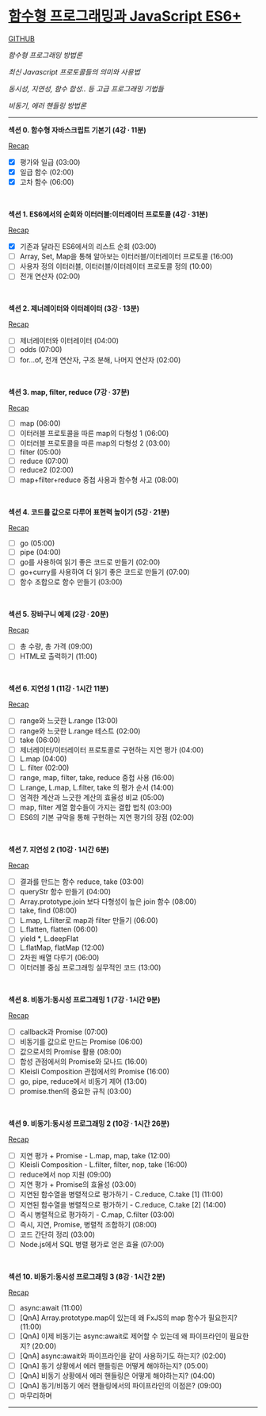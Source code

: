 # [함수형 프로그래밍과 JavaScript ES6+](https://www.inflearn.com/course/functional-es6)

[GITHUB](https://github.com/indongyoo/functional-javascript-01)

_함수형 프로그래밍 방법론_

_최신 Javascript 프로토콜들의 의미와 사용법_

_동시성, 지연성, 함수 합성.. 등 고급 프로그래밍
기법들_

_비동기, 에러 핸들링 방법론_

---

**섹션 0. 함수형 자바스크립트 기본기 (4강 ∙ 11분)**

[Recap](docs/Section00/readme.md)

- [x] 평가와 일급 (03:00)
- [x] 일급 함수 (02:00)
- [x] 고차 함수 (06:00)

<br />

**섹션 1. ES6에서의 순회와 이터러블:이터레이터 프로토콜 (4강 ∙ 31분)**

[Recap](docs/Section01/readme.md)

- [x] 기존과 달라진 ES6에서의 리스트 순회 (03:00)
- [ ] Array, Set, Map을 통해 알아보는 이터러블/이터레이터 프로토콜 (16:00)
- [ ] 사용자 정의 이터러블, 이터러블/이터레이터 프로토콜 정의 (10:00)
- [ ] 전개 연산자 (02:00)

<br />

**섹션 2. 제너레이터와 이터레이터 (3강 ∙ 13분)**

[Recap](docs/Section02/readme.md)

- [ ] 제너레이터와 이터레이터 (04:00)
- [ ] odds (07:00)
- [ ] for...of, 전개 연산자, 구조 분해, 나머지 연산자 (02:00)

<br />

**섹션 3. map, filter, reduce (7강 ∙ 37분)**

[Recap](docs/Section03/readme.md)

- [ ] map (06:00)
- [ ] 이터러블 프로토콜을 따른 map의 다형성 1 (06:00)
- [ ] 이터러블 프로토콜을 따른 map의 다형성 2 (03:00)
- [ ] filter (05:00)
- [ ] reduce (07:00)
- [ ] reduce2 (02:00)
- [ ] map+filter+reduce 중첩 사용과 함수형 사고 (08:00)

<br />

**섹션 4. 코드를 값으로 다루어 표현력 높이기 (5강 ∙ 21분)**

[Recap](docs/Section04/readme.md)

- [ ] go (05:00)
- [ ] pipe (04:00)
- [ ] go를 사용하여 읽기 좋은 코드로 만들기 (02:00)
- [ ] go+curry를 사용하여 더 읽기 좋은 코드로 만들기 (07:00)
- [ ] 함수 조합으로 함수 만들기 (03:00)

<br />

**섹션 5. 장바구니 예제 (2강 ∙ 20분)**

[Recap](docs/Section05/readme.md)

- [ ] 총 수량, 총 가격 (09:00)
- [ ] HTML로 출력하기 (11:00)

<br />

**섹션 6. 지연성 1 (11강 ∙ 1시간 11분)**

[Recap](docs/Section06/readme.md)

- [ ] range와 느긋한 L.range (13:00)
- [ ] range와 느긋한 L.range 테스트 (02:00)
- [ ] take (06:00)
- [ ] 제너레이터/이터레이터 프로토콜로 구현하는 지연 평가 (04:00)
- [ ] L.map (04:00)
- [ ] L. filter (02:00)
- [ ] range, map, filter, take, reduce 중첩 사용 (16:00)
- [ ] L.range, L.map, L.filter, take 의 평가 순서 (14:00)
- [ ] 엄격한 계산과 느긋한 계산의 효율성 비교 (05:00)
- [ ] map, filter 계열 함수들이 가지는 결합 법칙 (03:00)
- [ ] ES6의 기본 규악을 통해 구현하는 지연 평가의 장점 (02:00)

<br />

**섹션 7. 지연성 2 (10강 ∙ 1시간 6분)**

[Recap](docs/Section07/readme.md)

- [ ] 결과를 만드는 함수 reduce, take (03:00)
- [ ] queryStr 함수 만들기 (04:00)
- [ ] Array.prototype.join 보다 다형성이 높은 join 함수 (08:00)
- [ ] take, find (08:00)
- [ ] L.map, L.filter로 map과 filter 만들기 (06:00)
- [ ] L.flatten, flatten (06:00)
- [ ] yield \*, L.deepFlat
- [ ] L.flatMap, flatMap (12:00)
- [ ] 2차원 배열 다루기 (06:00)
- [ ] 이터러블 중심 프로그래밍 실무적인 코드 (13:00)

<br />

**섹션 8. 비동기:동시성 프로그래밍 1 (7강 ∙ 1시간 9분)**

[Recap](docs/Section08/readme.md)

- [ ] callback과 Promise (07:00)
- [ ] 비동기를 값으로 만드는 Promise (06:00)
- [ ] 값으로서의 Promise 활용 (08:00)
- [ ] 합성 관점에서의 Promise와 모나드 (16:00)
- [ ] Kleisli Composition 관점에서의 Promise (16:00)
- [ ] go, pipe, reduce에서 비동기 제어 (13:00)
- [ ] promise.then의 중요한 규칙 (03:00)

<br />

**섹션 9. 비동기:동시성 프로그래밍 2 (10강 ∙ 1시간 26분)**

[Recap](docs/Section09/readme.md)

- [ ] 지연 평가 + Promise - L.map, map, take (12:00)
- [ ] Kleisli Composition - L.filter, filter, nop, take (16:00)
- [ ] reduce에서 nop 지원 (09:00)
- [ ] 지연 평가 + Promise의 효율성 (03:00)
- [ ] 지연된 함수열을 병렬적으로 평가하기 - C.reduce, C.take [1] (11:00)
- [ ] 지연된 함수열을 병렬적으로 평가하기 - C.reduce, C.take [2] (14:00)
- [ ] 즉시 병렬적으로 평가하기 - C.map, C.filter (03:00)
- [ ] 즉시, 지연, Promise, 병렬적 조합하기 (08:00)
- [ ] 코드 간단히 정리 (03:00)
- [ ] Node.js에서 SQL 병렬 평가로 얻은 효율 (07:00)

<br />

**섹션 10. 비동기:동시성 프로그래밍 3 (8강 ∙ 1시간 2분)**

[Recap](docs/Section10/readme.md)

- [ ] async:await (11:00)
- [ ] [QnA] Array.prototype.map이 있는데 왜 FxJS의 map 함수가 필요한지? (11:00)
- [ ] [QnA] 이제 비동기는 async:await로 제어할 수 있는데 왜 파이프라인이 필요한지? (20:00)
- [ ] [QnA] async:await와 파이프라인을 같이 사용하기도 하는지? (02:00)
- [ ] [QnA] 동기 상황에서 에러 핸들링은 어떻게 해야하는지? (05:00)
- [ ] [QnA] 비동기 상황에서 에러 핸들링은 어떻게 해야하는지? (04:00)
- [ ] [QnA] 동기/비동기 에러 핸들링에서의 파이프라인의 이점은? (09:00)
- [ ] 마무리하며

---
